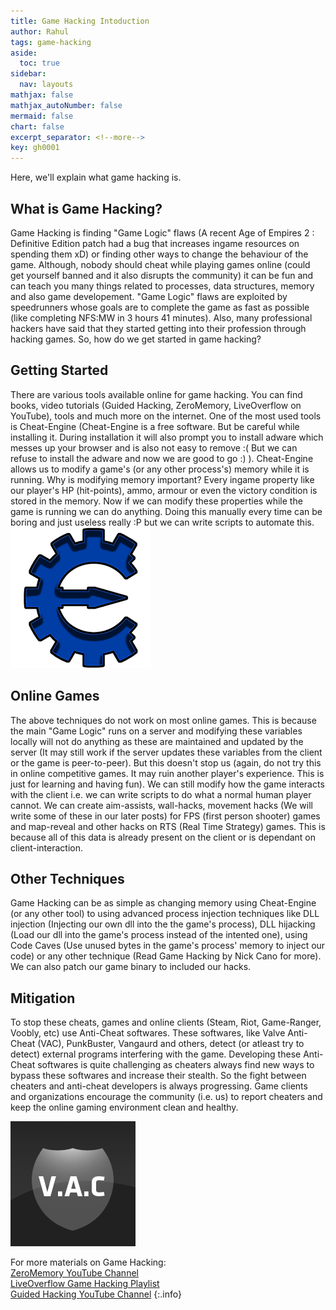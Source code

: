 ```yaml
---
title: Game Hacking Intoduction
author: Rahul
tags: game-hacking
aside:
  toc: true
sidebar:
  nav: layouts
mathjax: false
mathjax_autoNumber: false
mermaid: false
chart: false
excerpt_separator: <!--more-->
key: gh0001
---
```

Here, we'll explain what game hacking is.

## What is Game Hacking?
Game Hacking is finding "Game Logic" flaws (A recent Age of Empires 2 : Definitive Edition patch had a bug that increases ingame resources on spending them xD) or finding other ways to change the behaviour of the game. Although, nobody should cheat while playing games online (could get yourself banned and it also disrupts the community) it can be fun and can teach you many things related to processes, data structures, memory and also game developement. "Game Logic" flaws are exploited by speedrunners whose goals are to complete the game as fast as possible (like completing NFS:MW in 3 hours 41 minutes). Also, many professional hackers have said that they started getting into their profession through hacking games. So, how do we get started in game hacking?

## Getting Started
There are various tools available online for game hacking. You can find books, video tutorials (Guided Hacking, ZeroMemory, LiveOverflow on YouTube), tools and much more on the internet. One of the most used tools is Cheat-Engine (Cheat-Engine is a free software. But be careful while installing it. During installation it will also prompt you to install adware which messes up your browser and is also not easy to remove :( But we can refuse to install the adware and now we are good to go :) ). Cheat-Engine allows us to modify a game's (or any other process's) memory while it is running. Why is modifying memory important? Every ingame property like our player's HP (hit-points), ammo, armour or even the victory condition is stored in the memory. Now if we can modify these properties while the game is running we can do anything. Doing this manually every time can be boring and just useless really :P but we can write scripts to automate this.
![Cheat Engine](https://github.com/CSEA-IITB/IITBreachers-wiki/blob/master/assets/images/gamehacking/cheatengine.png?raw=true)

## Online Games
The above techniques do not work on most online games. This is because the main "Game Logic" runs on a server and modifying these variables locally will not do anything as these are maintained and updated by the server (It may still work if the server updates these variables from the client or the game is peer-to-peer). But this doesn't stop us (again, do not try this in online competitive games. It may ruin another player's experience. This is just for learning and having fun). We can still modify how the game interacts with the client i.e. we can write scripts to do what a normal human player cannot. We can create aim-assists, wall-hacks, movement hacks (We will write some of these in our later posts) for FPS (first person shooter) games and map-reveal and other hacks on RTS (Real Time Strategy) games. This is because all of this data is already present on the client or is dependant on client-interaction.

## Other Techniques
Game Hacking can be as simple as changing memory using Cheat-Engine (or any other tool) to using advanced process injection techniques like DLL injection (Injecting our own dll into the the game's process), DLL hijacking (Load our dll into the game's process instead of the intented one), using Code Caves (Use unused bytes in the game's process' memory to inject our code) or any other technique (Read Game Hacking by Nick Cano for more). We can also patch our game binary to included our hacks.

## Mitigation
To stop these cheats, games and online clients (Steam, Riot, Game-Ranger, Voobly, etc) use Anti-Cheat softwares. These softwares, like Valve Anti-Cheat (VAC), PunkBuster, Vangaurd and others, detect (or atleast try to detect) external programs interfering with the game. Developing these Anti-Cheat softwares is quite challenging as cheaters always find new ways to bypass these softwares and increase their stealth. So the fight between cheaters and anti-cheat developers is always progressing. Game clients and organizations encourage the community (i.e. us) to report cheaters and keep the online gaming environment clean and healthy.<br>

![VAC](https://github.com/CSEA-IITB/IITBreachers-wiki/blob/master/assets/images/gamehacking/vac.png?raw=true)

For more materials on Game Hacking: <br>
[ZeroMemory YouTube Channel](https://www.youtube.com/user/HackVise) <br>
[LiveOverflow Game Hacking Playlist](https://www.youtube.com/playlist?list=PLhixgUqwRTjzzBeFSHXrw9DnQtssdAwgG) <br>
[Guided Hacking YouTube Channel](https://www.youtube.com/user/L4DL4D2EUROPE)
{:.info}
